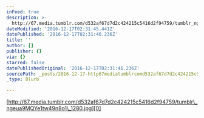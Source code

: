 ```yaml
---
inFeed: true
description: >-
  http://67.media.tumblr.com/d532af67d7d2c424215c5416d2f94759/tumblr_ngeua9MQYe1tw49n8o1_1280.jpg
dateModified: '2016-12-17T02:31:45.441Z'
datePublished: '2016-12-17T02:31:46.236Z'
title: ''
author: []
publisher: {}
via: {}
starred: false
datePublishedOriginal: '2016-12-17T02:31:46.236Z'
sourcePath: _posts/2016-12-17-http67mediatumblrcomd532af67d7d2c424215c5416d2f94759.md
_type: Blurb

---
```

[http://67.media.tumblr.com/d532af67d7d2c424215c5416d2f94759/tumblr\_ngeua9MQYe1tw49n8o1\_1280.jpg][0]

[0]: http://67.media.tumblr.com/d532af67d7d2c424215c5416d2f94759/tumblr_ngeua9MQYe1tw49n8o1_1280.jpg